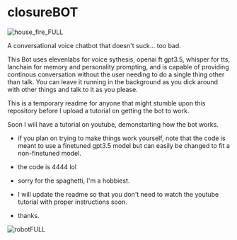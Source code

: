 # closureBOT
![house_fire_FULL](https://github.com/jdx4444/closureBOT/assets/133823909/67ecd7e2-4420-40a2-be8e-4f32ad17b933)

A conversational voice chatbot that doesn't suck... too bad.

This Bot uses elevenlabs for voice sythesis, openai ft gpt3.5, whisper for tts, lanchain for memory and personality prompting, and is capable of providing continous conversation without the user needing to do a single thing other than talk. You can leave it running in the background as you dick around with other things and talk to it as you please.

This is a temporary readme for anyone that might stumble upon this repository before I upload a tutorial on getting the bot to work.

Soon I will have a tutorial on youtube, demonstarting how the bot works.
  - if you plan on trying to make things work yourself, note that the code is meant to use a finetuned gpt3.5 model but can easily be changed to fit a non-finetuned model.

  - the code is 4444 lol

  - sorry for the spaghetti, I'm a hobbiest.

  - I will update the readme so that you don't need to watch the youtube tutorial with proper instructions soon.

  - thanks.


![robotFULL](https://github.com/jdx4444/closureBOT/assets/133823909/8277ddb8-083c-4428-a8fd-a6f579059dd3)




